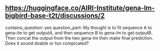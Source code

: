 ## https://huggingface.co/AIRI-Institute/gena-lm-bigbird-base-t2t/discussions/2

contains_question: yes
question_part: My thought is to fit sequence A to gena-lm to get outputA, and then sequence B to gena-lm to get outputB. Then concat the output from the two gena-lm then make final prediction.  Does it sound doable or too compicated?